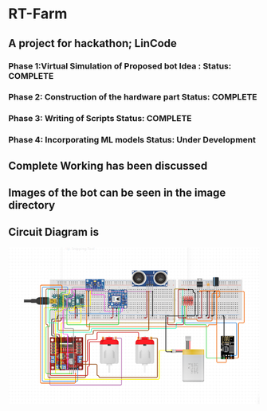 # RT-Farm
## A project for hackathon; LinCode
###  Phase 1:Virtual Simulation of Proposed bot Idea :    Status: COMPLETE  <br>
###  Phase 2: Construction of the hardware part          Status: COMPLETE <br>
###  Phase 3: Writing of Scripts                         Status: COMPLETE <br>
###  Phase 4: Incorporating ML models                   Status: Under Development <br>
  
## Complete Working has been discussed

## Images of the bot can be seen in the image directory
## Circuit Diagram is
![Rocket](Images/001.png)
